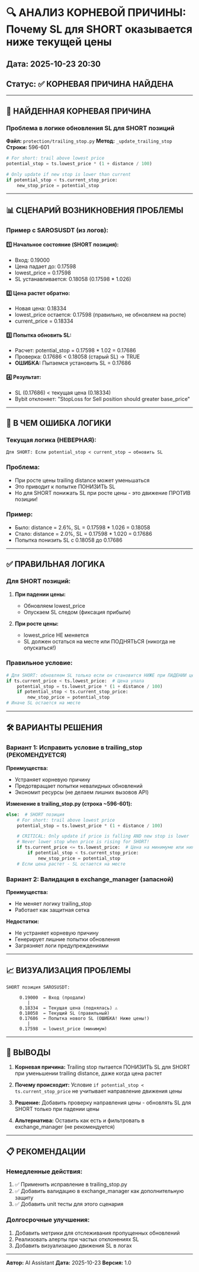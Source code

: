 # 🔍 АНАЛИЗ КОРНЕВОЙ ПРИЧИНЫ: Почему SL для SHORT оказывается ниже текущей цены

## Дата: 2025-10-23 20:30
## Статус: ✅ КОРНЕВАЯ ПРИЧИНА НАЙДЕНА

---

## 🎯 НАЙДЕННАЯ КОРНЕВАЯ ПРИЧИНА

### Проблема в логике обновления SL для SHORT позиций

**Файл:** `protection/trailing_stop.py`
**Метод:** `_update_trailing_stop`
**Строки:** 596-601

```python
# For short: trail above lowest price
potential_stop = ts.lowest_price * (1 + distance / 100)

# Only update if new stop is lower than current
if potential_stop < ts.current_stop_price:
    new_stop_price = potential_stop
```

---

## 📊 СЦЕНАРИЙ ВОЗНИКНОВЕНИЯ ПРОБЛЕМЫ

### Пример с SAROSUSDT (из логов):

#### 1️⃣ Начальное состояние (SHORT позиция):
- Вход: 0.19000
- Цена падает до: 0.17598
- lowest_price = 0.17598
- SL устанавливается: 0.18058 (0.17598 * 1.026)

#### 2️⃣ Цена растет обратно:
- Новая цена: 0.18334
- lowest_price остается: 0.17598 (правильно, не обновляем на росте)
- current_price = 0.18334

#### 3️⃣ Попытка обновить SL:
- Расчет: potential_stop = 0.17598 * 1.02 = 0.17686
- Проверка: 0.17686 < 0.18058 (старый SL) → TRUE
- **ОШИБКА:** Пытаемся установить SL = 0.17686

#### 4️⃣ Результат:
- SL (0.17686) < текущая цена (0.18334)
- Bybit отклоняет: "StopLoss for Sell position should greater base_price"

---

## 🔴 В ЧЕМ ОШИБКА ЛОГИКИ

### Текущая логика (НЕВЕРНАЯ):
```
Для SHORT: Если potential_stop < current_stop → обновить SL
```

### Проблема:
- При росте цены trailing distance может уменьшаться
- Это приводит к попытке ПОНИЗИТЬ SL
- Но для SHORT понижать SL при росте цены - это движение ПРОТИВ позиции!

### Пример:
- Было: distance = 2.6%, SL = 0.17598 * 1.026 = 0.18058
- Стало: distance = 2.0%, SL = 0.17598 * 1.020 = 0.17686
- Попытка понизить SL с 0.18058 до 0.17686

---

## ✅ ПРАВИЛЬНАЯ ЛОГИКА

### Для SHORT позиций:
1. **При падении цены:**
   - Обновляем lowest_price
   - Опускаем SL следом (фиксация прибыли)

2. **При росте цены:**
   - lowest_price НЕ меняется
   - SL должен остаться на месте или ПОДНЯТЬСЯ (никогда не опускаться!)

### Правильное условие:
```python
# Для SHORT: обновляем SL только если он становится НИЖЕ при ПАДЕНИИ цены
if ts.current_price < ts.lowest_price:  # Цена упала
    potential_stop = ts.lowest_price * (1 + distance / 100)
    if potential_stop < ts.current_stop_price:
        new_stop_price = potential_stop
# Иначе SL остается на месте
```

---

## 🛠️ ВАРИАНТЫ РЕШЕНИЯ

### Вариант 1: Исправить условие в trailing_stop (РЕКОМЕНДУЕТСЯ)
**Преимущества:**
- Устраняет корневую причину
- Предотвращает попытки невалидных обновлений
- Экономит ресурсы (не делаем лишних вызовов API)

**Изменение в trailing_stop.py (строка ~596-601):**
```python
else:  # SHORT позиция
    # For short: trail above lowest price
    potential_stop = ts.lowest_price * (1 + distance / 100)

    # CRITICAL: Only update if price is falling AND new stop is lower
    # Never lower stop when price is rising for SHORT!
    if ts.current_price <= ts.lowest_price:  # Цена на минимуме или ниже
        if potential_stop < ts.current_stop_price:
            new_stop_price = potential_stop
    # Если цена растет - SL остается на месте
```

### Вариант 2: Валидация в exchange_manager (запасной)
**Преимущества:**
- Не меняет логику trailing_stop
- Работает как защитная сетка

**Недостатки:**
- Не устраняет корневую причину
- Генерирует лишние попытки обновления
- Загрязняет логи предупреждениями

---

## 📈 ВИЗУАЛИЗАЦИЯ ПРОБЛЕМЫ

```
SHORT позиция SAROSUSDT:

     0.19000  ← Вход (продали)
        |
     0.18334  ← Текущая цена (поднялась) ⚠️
     0.18058  ← Текущий SL (правильный)
     0.17686  ← Попытка нового SL (ОШИБКА! Ниже цены!)
        |
     0.17598  ← lowest_price (минимум)
```

---

## 🎯 ВЫВОДЫ

1. **Корневая причина:** Trailing stop пытается ПОНИЗИТЬ SL для SHORT при уменьшении trailing distance, даже когда цена растет

2. **Почему происходит:** Условие `if potential_stop < ts.current_stop_price` не учитывает направление движения цены

3. **Решение:** Добавить проверку направления цены - обновлять SL для SHORT только при падении цены

4. **Альтернатива:** Оставить как есть и фильтровать в exchange_manager (не рекомендуется)

---

## 📋 РЕКОМЕНДАЦИИ

### Немедленные действия:
1. ✅ Применить исправление в trailing_stop.py
2. ✅ Добавить валидацию в exchange_manager как дополнительную защиту
3. ✅ Добавить unit тесты для этого сценария

### Долгосрочные улучшения:
1. Добавить метрики для отслеживания пропущенных обновлений
2. Реализовать алерты при частых отклонениях SL
3. Добавить визуализацию движения SL в логах

---

**Автор:** AI Assistant
**Дата:** 2025-10-23
**Версия:** 1.0